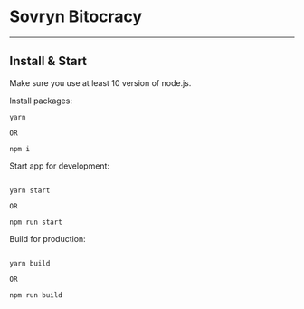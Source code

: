 # Sovryn Bitocracy

---

## Install & Start

Make sure you use at least 10 version of node.js.

Install packages:

```shell
yarn

OR

npm i
```

Start app for development:

```shell

yarn start

OR

npm run start
```

Build for production:

```shell

yarn build

OR

npm run build
```

